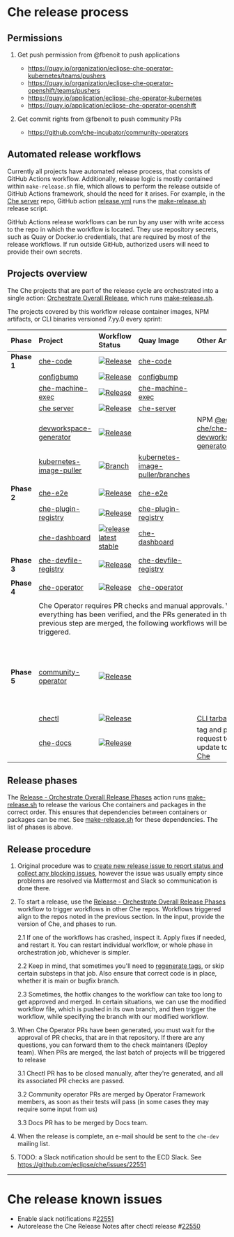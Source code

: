 # Che release process

## Permissions
 
1. Get push permission from @fbenoit to push applications
    * https://quay.io/organization/eclipse-che-operator-kubernetes/teams/pushers
    * https://quay.io/organization/eclipse-che-operator-openshift/teams/pushers 
    * https://quay.io/application/eclipse-che-operator-kubernetes
    * https://quay.io/application/eclipse-che-operator-openshift

2. Get commit rights from @fbenoit to push community PRs
    * https://github.com/che-incubator/community-operators


## Automated release workflows

Currently all projects have automated release process, that consists of GitHub Actions workflow.
Additionally, release logic is mostly contained within `make-release.sh` file, which allows to perform the release outside of GitHub Actions framework, should the need for it arises.
For example, in the [Che server](https://github.com/eclipse-che/che-server) repo, GitHub action [release.yml](https://github.com/eclipse-che/che-server/actions/workflows/release.yml) runs the [make-release.sh](https://github.com/eclipse-che/che-server/blob/main/make-release.sh) release script.

GitHub Actions release workflows can be run by any user with write access to the repo in which the workflow is located. They use repository secrets, such as Quay or Docker.io credentials, that are required by most of the release workflows. If run outside GitHub, authorized users will need to provide their own secrets.

## Projects overview
The Che projects that are part of the release cycle are orchestrated into a single action:  [Orchestrate Overall Release](https://github.com/eclipse-che/che-release/actions/workflows/release-orchestrate-overall.yml), which runs [make-release.sh](https://github.com/eclipse-che/che-release/blob/main/make-release.sh).

The projects covered by this workflow release container images, NPM artifacts, or CLI binaries versioned 7.yy.0 every sprint:

| Phase       | Project | Workflow Status | Quay Image | Other Artifact |
| :---        | :---    | :---            | :---       | :---           |
| **Phase 1** | [che-code](https://github.com/che-incubator/che-code) | [![Release](https://github.com/che-incubator/che-code/actions/workflows/release.yml/badge.svg)](https://github.com/che-incubator/che-code/actions/workflows/release.yml) | [che-code](https://quay.io/che-incubator/che-code) |
| | [configbump](https://github.com/che-incubator/configbump) | [![Release](https://github.com/che-incubator/configbump/actions/workflows/release.yml/badge.svg)](https://github.com/che-incubator/configbump/actions/workflows/release.yml) | [configbump](https://quay.io/che-incubator/configbump) |
| | [che-machine-exec](https://github.com/eclipse-che/che-machine-exec) | [![Release](https://github.com/eclipse-che/che-machine-exec/actions/workflows/release.yml/badge.svg)](https://github.com/eclipse-che/che-machine-exec/actions/workflows/release.yml) | [che-machine-exec](https://quay.io/eclipse/che-machine-exec) |
| | [che server](https://github.com/eclipse-che/che-server) | [![Release](https://github.com/eclipse-che/che-server/actions/workflows/release.yml/badge.svg)](https://github.com/eclipse-che/che-server/actions/workflows/release.yml) | [che-server](https://quay.io/eclipse/che-server) |
| | [devworkspace-generator](https://github.com/eclipse-che/che-devfile-registry/tree/main/tools/devworkspace-generator ) | [![Release](https://github.com/eclipse-che/che-devfile-registry/actions/workflows/devworkspace-generator-release.yml/badge.svg)](https://github.com/eclipse-che/che-devfile-registry/actions/workflows/devworkspace-generator-release.yml) | | NPM [@eclipse-che/che-devworkspace-generator](https://www.npmjs.com/package/@eclipse-che/che-devworkspace-generator)
| | [kubernetes-image-puller](https://github.com/che-incubator/kubernetes-image-puller) | [![Branch](https://github.com/che-incubator/kubernetes-image-puller/actions/workflows/make-branch.yaml/badge.svg)](https://github.com/che-incubator/kubernetes-image-puller/actions/workflows/make-branch.yaml) | [kubernetes-image-puller/branches](https://github.com/che-incubator/kubernetes-image-puller/branches/active)
| | | 
| **Phase 2** | [che-e2e](https://github.com/eclipse/che) | [![Release](https://github.com/eclipse/che/actions/workflows/release.yml/badge.svg)](https://github.com/eclipse/che/actions/workflows/devworkspace-generator-release.yml) | [che-e2e](https://quay.io/eclipse/che-e2e) |
| | [che-plugin-registry](https://github.com/eclipse-che/che-plugin-registry) | [![Release](https://github.com/eclipse-che/che-plugin-registry/actions/workflows/release.yml/badge.svg)](https://github.com/eclipse-che/che-plugin-registry/actions/workflows/release.yml) | [che-plugin-registry](https://quay.io/eclipse/che-plugin-registry) |
| | [che-dashboard](https://github.com/eclipse-che/che-dashboard) | [![release latest stable](https://github.com/eclipse-che/che-dashboard/actions/workflows/release.yml/badge.svg)](https://github.com/eclipse-che/che-dashboard/actions/workflows/release.yml) | [che-dashboard](https://quay.io/eclipse/che-dashboard) |
| | | 
| **Phase 3** | [che-devfile-registry](https://github.com/eclipse-che/che-devfile-registry) | [![Release](https://github.com/eclipse-che/che-devfile-registry/actions/workflows/release.yml/badge.svg)](https://github.com/eclipse-che/che-devfile-registry/actions/workflows/release.yml) | [che-devfile-registry](https://quay.io/eclipse/che-devfile-registry) |
| |
| **Phase 4** | [che-operator](https://github.com/eclipse-che/che-operator) | [![Release](https://github.com/eclipse-che/che-operator/actions/workflows/release.yml/badge.svg)](https://github.com/eclipse-che/che-operator/actions/workflows/release.yml) | [che-operator](https://quay.io/eclipse/che-operator) |
| |
| <td colspan=4>Che Operator requires PR checks and manual approvals. When everything has been verified, and the PRs generated in the previous step are merged, the following workflows will be triggered.</td></tr>
| **Phase 5** | [community-operator](https://github.com/operator-framework/community-operators/) <td colspan=2> [![Release](https://github.com/eclipse-che/che-operator/actions/workflows/release-community-operator-PRs.yml/badge.svg)](https://github.com/eclipse-che/che-operator/actions/workflows/release-community-operator-PRs.yml) | | [create pull requests](https://github.com/operator-framework/community-operators/pulls?q=%22Update+eclipse-che+operator%22+is%3Aopen) to update to latest released version of Che in OperatorHub
| | [chectl](https://github.com/che-incubator/chectl) <td colspan=2> [![Release](https://github.com/eclipse-che/che-operator/actions/workflows/release-chectl.yml/badge.svg)](https://github.com/eclipse-che/che-operator/actions/workflows/release-chectl.yml) | [CLI tarballs](https://github.com/che-incubator/chectl/releases)
| | [che-docs](https://github.com/eclipse/che-docs) <td colspan=2> [![Release](https://github.com/eclipse-che/che-docs/actions/workflows/publication-builder.yaml/badge.svg)](https://github.com/eclipse-che/che-docs/actions/workflows/publication-builder.yaml) | tag and pull request to update to [latest Che](https://github.com/eclipse-che/che-docs/tree/publication)

## Release phases

The [Release - Orchestrate Overall Release Phases]((https://github.com/eclipse-che/che-release/actions?query=workflow%3A%22Release+-+Orchestrate+Overall+Release+Phases%22)) action runs [make-release.sh](https://github.com/eclipse-che/che-release/blob/main/make-release.sh) to release the various Che containers and packages in the correct order. This ensures that dependencies between containers or packages can be met. See [make-release.sh](https://github.com/eclipse-che/che-release/blob/main/make-release.sh) for these dependencies. The list of phases is above. 


## Release procedure
1. Original procedure was to [create new release issue to report status and collect any blocking issues](https://github.com/eclipse/che/issues/new?assignees=&labels=kind%2Frelease&template=release.md&title=Release+Che+7.FIXME), however the issue was usually empty since problems are resolved via Mattermost and Slack so communication is done there. 

2. To start a release, use the [Release - Orchestrate Overall Release Phases](https://github.com/eclipse-che/che-release/actions/workflows/release-orchestrate-overall.yml) workflow to trigger workflows in other Che repos. Workflows triggered align to the repos noted in the previous section. In the input, provide the version of Che, and phases to run. 

    2.1 If one of the workflows has crashed, inspect it. Apply fixes if needed, and restart it. You can restart individual workflow, or whole phase in orchestration job, whichever is simpler.

    2.2 Keep in mind, that sometimes you'll need to [regenerate tags](https://github.com/eclipse/che/issues/18879), or skip certain substeps in that job. Also ensure that correct code is in place, whether it is main or bugfix branch.

    2.3 Sometimes, the hotfix changes to the workflow can take too long to get approved and merged. In certain situations, we can use the modified workflow file, which is pushed in its own branch, and then trigger the workflow, while specifying the branch with our modified workflow. 

3. When Che Operator PRs have been generated, you must wait for the approval of PR checks, that are in that repository. If there are any questions, you can forward them to the check maintaners (Deploy team). When PRs are merged, the last batch of projects will be triggered to release

    3.1 Chectl PR has to be closed manually, after they're generated, and all its associated PR checks are passed.

    3.2 Community operator PRs are merged by Operator Framework members, as soon as their tests will pass (in some cases they may require some input from us)

    3.3 Docs PR has to be merged by Docs team.

4. When the release is complete, an e-mail should be sent to the `che-dev` mailing list. 

5. TODO: a Slack notification should be sent to the ECD Slack. See https://github.com/eclipse/che/issues/22551

--------------


# Che release known issues

* Enable slack notifications #[22551](https://github.com/eclipse/che/issues/22551)
* Autorelease the Che Release Notes after chectl release #[22550](https://github.com/eclipse/che/issues/22550)
